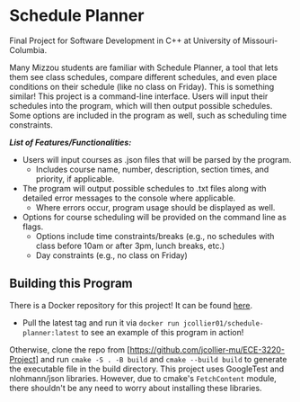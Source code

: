 # Schedule Planner
Final Project for Software Development in C++ at University of Missouri-Columbia.

Many Mizzou students are familiar with Schedule Planner, a tool that lets them see class schedules, compare different schedules, and even place conditions on their schedule (like no class on Friday). This is something similar! This project is a command-line interface. Users will input their schedules into the program, which will then output possible schedules.  Some options are included in the program as well, such as scheduling time constraints. 

***List of Features/Functionalities:***
- Users will input courses as .json files that will be parsed by the program. 
  - Includes course name, number, description, section times, and priority, if applicable.
- The program will output possible schedules to .txt files along with detailed error messages to the console where applicable.
  - Where errors occur, program usage should be displayed as well.
- Options for course scheduling will be provided on the command line as flags.
  - Options include time constraints/breaks (e.g., no schedules with class before 10am or after 3pm, lunch breaks, etc.)
  - Day constraints (e.g., no class on Friday)


## Building this Program

There is a Docker repository for this project! It can be found [here](https://hub.docker.com/repository/docker/jcollier01/schedule-planner/general).

- Pull the latest tag and run it via ```docker run jcollier01/schedule-planner:latest``` to see an example of this program in action!

Otherwise, clone the repo from [https://github.com/jcollier-mu/ECE-3220-Project] and run ```cmake -S . -B build``` and ```cmake --build build```  to generate the executable file in the build directory.
This project uses GoogleTest and nlohmann/json libraries. However, due to cmake's ```FetchContent``` module, there shouldn't be any need to worry about installing these libraries.